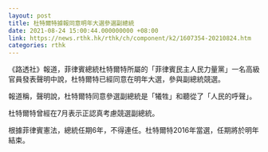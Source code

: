 ```yaml
---
layout: post
title: 杜特爾特據報同意明年大選參選副總統
date: 2021-08-24 15:00:44.000000000 +08:00
link: https://news.rthk.hk/rthk/ch/component/k2/1607354-20210824.htm
categories: rthk
---
```


《路透社》報道，菲律賓總統杜特爾特所屬的「菲律賓民主人民力量黨」一名高級官員發表聲明中說，杜特爾特已經同意在明年大選，參與副總統競選。

報道稱，聲明說，杜特爾特同意參選副總統是「犧牲」和聽從了「人民的呼聲」。

杜特爾特曾經在7月表示正認真考慮競選副總統。

根據菲律賓憲法，總統任期6年，不得連任。杜特爾特2016年當選，任期將於明年結束。

